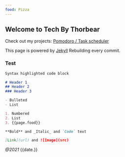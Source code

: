 ```yaml
---
food: Pizza
---
```


## Welcome to Tech By Thorbear

Check out my projects:
[Pomodoro / Task scheduler](https://vast-peak-13839.herokuapp.com/)

This page is powered by [Jekyll](https://jekyllrb.com/)
Rebuilding every commit.

### Test

```markdown
Syntax highlighted code block

# Header 1
## Header 2
### Header 3

- Bulleted
- List

1. Numbered
2. List
3. {{page.food}}

**Bold** and _Italic_ and `Code` text

[Link](url) and ![Image](src)
```

_@2021_ {{date.}}
